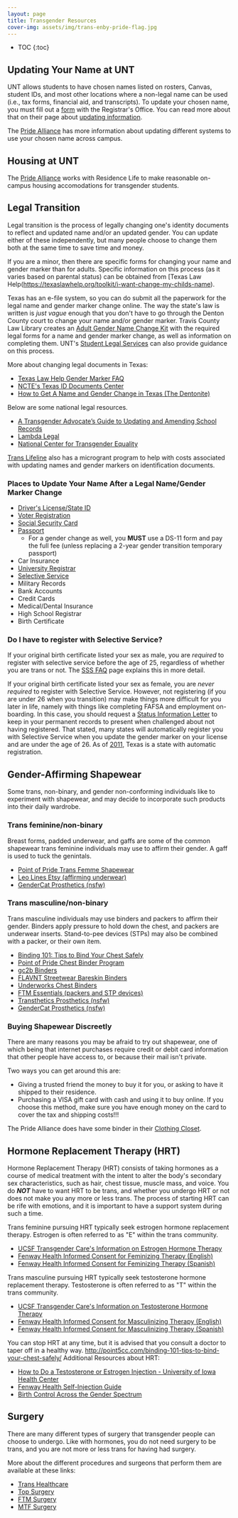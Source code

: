 ```yaml
---
layout: page
title: Transgender Resources
cover-img: assets/img/trans-enby-pride-flag.jpg
---
```


* TOC
{:toc}

## Updating Your Name at UNT

UNT allows students to have chosen names listed on rosters, Canvas, student IDs,
and most other locations where a non-legal name can be used (i.e., tax forms,
financial aid, and transcripts).
To update your chosen name, you must fill out a
[form](https://registrar.unt.edu/sites/default/files/Preferred%20Name%20Change%20Form.pdf)
with the Registrar's Office. You can read more about that on their page about
[updating information](https://registrar.unt.edu/transcripts-and-records/update-your-personal-information).

The [Pride Alliance](https://ied.unt.edu/names-unt) has more information
about updating different systems to use your chosen name across campus.

## Housing at UNT

The [Pride Alliance](https://ied.unt.edu/trans-students-and-university-housing)
works with Residence Life to make reasonable on-campus housing accomodations
for transgender students.

## Legal Transition

Legal transition is the process of legally changing one's identity documents
to reflect and updated name and/or an updated gender.
You can update either of these independently, but many people choose to change
them both at the same time to save time and money.

If you are a minor, then there are specific forms for changing your name
and gender marker than for adults.
Specific information on this process (as it varies based on parental status)
can be obtained from
[Texas Law Help(https://texaslawhelp.org/toolkit/i-want-change-my-childs-name).

Texas has an e-file system, so you can do submit all the paperwork for the
legal name and gender marker change online.
The way the state's law is written is _just vague_ enough that you don't have
to go through the Denton County court to change your name and/or gender marker.
Travis County Law Library creates an
[Adult Gender Name Change Kit](https://lawlibrary.traviscountytx.gov/images/pdf/Gender/TC-FM-GI2-200-Adult-Gender-Name-Change-Kit-Sept-2019.pdf)
with the required legal forms for a name and gender marker change, as well
as information on completing them.
UNT's [Student Legal Services](https://studentaffairs.unt.edu/student-legal-services)
can also provide guidance on this process.

More about changing legal documents in Texas:
- [Texas Law Help Gender Marker FAQ](https://texaslawhelp.org/article/answers-frequently-asked-questions-gender-marker-change)
- [NCTE's Texas ID Documents Center](https://transequality.org/documents/state/texas)
- [How to Get A Name and Gender Change in Texas (The Dentonite)](http://www.thedentonite.com/culture/how-to-get-a-name-and-gender-change-in-texas)

Below are some national legal resources.
- [A Transgender Advocate’s Guide to Updating and Amending School Records](https://www.lambdalegal.org/know-your-rights/article/youth-ferpa-faq)
- [Lambda Legal](https://www.lambdalegal.org/)
- [National Center for Transgender Equality](https://transequality.org/)

[Trans Lifeline](https://www.translifeline.org/microgrants)
also has a microgrant program to help with costs associated with
updating names and gender markers on identification documents.

### Places to Update Your Name After a Legal Name/Gender Marker Change

- [Driver's License/State ID](https://www.dps.texas.gov/driverlicense/changes.htm)
- [Voter Registration](https://www.votetexas.gov/register-to-vote/)
- [Social Security Card](https://faq.ssa.gov/en-us/Topic/article/KA-01453)
- [Passport](https://travel.state.gov/content/travel/en/passports/need-passport/change-of-sex-marker.html)
    - For a gender change as well, you **MUST** use a DS-11 form and pay the
    full fee (unless replacing a 2-year gender transition temporary passport)
- Car Insurance
- [University Registrar](https://registrar.unt.edu/transcripts-and-records/update-your-personal-information)
- [Selective Service](https://www.sss.gov/verify/update-info/)
- Military Records
- Bank Accounts
- Credit Cards
- Medical/Dental Insurance
- High School Registrar
- Birth Certificate

### Do I have to register with Selective Service?

If your original birth certificate listed your sex as male, you are
_required_ to register with selective service before the age of 25, regardless
of whether you are trans or not.
The [SSS FAQ](https://www.sss.gov/faq/) page explains this in more detail.

If your original birth certificate listed your sex as female, you are _never
required_ to register with Selective Service.
However, not registering (if you are under 26 when you transition) may make
things more difficult for you later in life, namely with things like
completing FAFSA and employment on-boarding.
In this case, you should request a
[Status Information Letter](https://www.sss.gov/verify/sil/) to keep in your
permanent records to present when challenged about not having registered.
That stated, many states will automatically register you with Selective Service
when you update the gender marker on your license and are under the age of 26.
As of [2011](https://www.sss.gov/register/state-commonwealth-legislation/),
Texas is a state with automatic registration.

## Gender-Affirming Shapewear

Some trans, non-binary, and gender non-conforming individuals like to
experiment with shapewear, and may decide to incorporate such products into
their daily wardrobe.

### Trans feminine/non-binary

Breast forms, padded underwear, and gaffs are some of the common shapewear
trans feminine individuals may use to affirm their gender.
A gaff is used to tuck the genintals.

- [Point of Pride Trans Femme Shapewear](https://pointofpride.org/trans-femme-shapewear/)
- [Leo Lines Etsy (affirming underwear)](https://www.etsy.com/shop/LeoLines)
- [GenderCat Prosthetics (nsfw)](https://gendercat.com/)

### Trans masculine/non-binary

Trans masculine individuals may use binders and packers to affirm their
gender.
Binders apply pressure to hold down the chest, and packers are underwear
inserts.
Stand-to-pee devices (STPs) may also be combined with a packer, or their own
item.

- [Binding 101: Tips to Bind Your Chest Safely](http://point5cc.com/binding-101-tips-to-bind-your-chest-safely/)
- [Point of Pride Chest Binder Program](https://pointofpride.org/chest-binder-donations/)
- [gc2b Binders](https://www.gc2b.co/)
- [FLAVNT Streetwear Bareskin Binders](https://www.flavnt.com/bareskin)
- [Underworks Chest Binders](https://www.underworks.com/tri-top-chest-binder)
- [FTM Essentials (packers and STP devices)](https://www.ftmessentials.com/)
- [Transthetics Prosthetics (nsfw)](https://transthetics.com/)
- [GenderCat Prosthetics (nsfw)](https://gendercat.com/)

### Buying Shapewear Discreetly

There are many reasons you may be afraid to try out shapewear, one of which
being that internet purchases require credit or debit card information
that other people have access to, or because their mail isn't private.

Two ways you can get around this are:
- Giving a trusted friend the money to buy it for you, or asking to have it
shipped to their residence.
- Purchasing a VISA gift card with cash and using it to buy online. If you
choose this method, make sure you have enough money on the card to cover
the tax and shipping costs!!!

The Pride Alliance does have some binder in their
[Clothing Closet](https://ied.unt.edu/outfits-clothing-closet).

## Hormone Replacement Therapy (HRT)

Hormone Replacement Therapy (HRT) consists of taking hormones as a course of
medical treatment with the intent to alter the body's secondary sex
characteristics, such as hair, chest tissue, muscle mass, and voice.
You do **_NOT_** have to want HRT to be trans, and whether you undergo HRT or
not does not make you any more or less trans.
The process of starting HRT can be rife with emotions, and it is important to
have a support system during such a time.

Trans feminine pursuing HRT typically seek estrogen hormone replacement therapy.
Estrogen is often referred to as "E" within the trans community.
- [UCSF Transgender Care's Information on Estrogen Hormone Therapy](https://transcare.ucsf.edu/article/information-estrogen-hormone-therapy)
- [Fenway Health Informed Consent for Feminizing Therapy (English)](https://fenwayhealth.org/wp-content/uploads/Informed-Consent-for-Feminizing-Hormone-Therapy-4-2019.pdf)
- [Fenway Health Informed Consent for Feminizing Therapy (Spanish)](https://fenwayhealth.org/wp-content/uploads/Informed-Consent-for-Feminizing-Hormone-Therapy-4-2019-Spanish.pdf)

Trans masculine pursuing HRT typically seek testosterone hormone replacement
therapy.
Testosterone is often referred to as "T" within the trans community.
- [UCSF Transgender Care's Information on Testosterone Hormone Therapy](https://transcare.ucsf.edu/article/information-testosterone-hormone-therapy)
- [Fenway Health Informed Consent for Masculinizing Therapy (English)](https://fenwayhealth.org/wp-content/uploads/Informed-Consent-for-Masculinizing-Hormone-Therapy-4-2019.pdf)
- [Fenway Health Informed Consent for Masculinizing Therapy (Spanish)](https://fenwayhealth.org/wp-content/uploads/Informed-Consent-for-Masculinizing-Hormone-Therapy-4-2019-Spanish.pdf)

You can stop HRT at any time, but it is advised that you consult a doctor to
taper off in a healthy way.
http://point5cc.com/binding-101-tips-to-bind-your-chest-safely/
Additional Resources about HRT:
- [How to Do a Testosterone or Estrogen Injection - University of Iowa Health Center](https://www.youtube.com/watch?v=e0wDPZ0D9Wk)
- [Fenway Health Self-Injection Guide](https://fenwayhealth.org/wp-content/uploads/MG-6_TransHealth_InjectionGuide.pdf)
- [Birth Control Across the Gender Spectrum](https://www.reproductiveaccess.org/wp-content/uploads/2018/06/bc-across-gender-spectrum.pdf)

## Surgery

There are many different types of surgery that transgender people can choose to
undergo.
Like with hormones, you do not need surgery to be trans, and you are not
more or less trans for having had surgery.

More about the different procedures and surgeons that perform them are
available at these links:
- [Trans Healthcare](https://www.transhealthcare.org/)
- [Top Surgery](https://www.topsurgery.net/)
- [FTM Surgery](https://www.ftmsurgery.net/)
- [MTF Surgery](https://www.mtfsurgery.net/)
